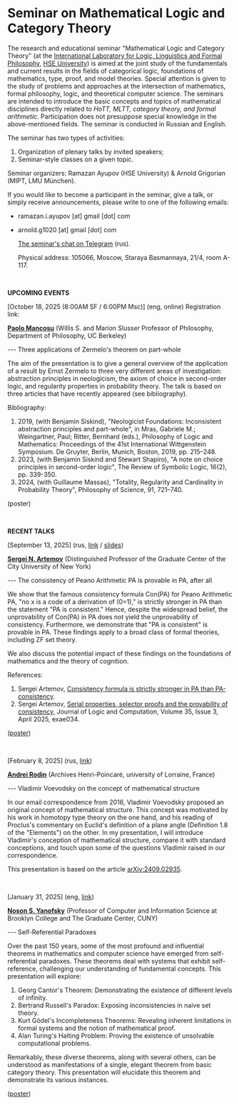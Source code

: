 # Seminar on Mathematical Logic and Category Theory
  
The research and educational seminar "Mathematical Logic and Category Theory" (at the [International Laboratory for Logic, Linguistics and Formal Philosophy](https://llfp.hse.ru/en/), [HSE University](https://www.hse.ru/en/)) is aimed at the joint study of the fundamentals and current results in the fields of categorical logiс, foundations of mathematics, type, proof, and model theories. Special attention is given to the study of problems and approaches at the intersection of mathematics, formal philosophy, logic, and theoretical computer science. The seminars are intended to introduce the basic concepts and topics of mathematical disciplines directly related to _HoTT, MLTT, category theory, and formal arithmetic_. Participation does not presuppose special knowledge in the above-mentioned fields. The seminar is conducted in Russian and English.

The seminar has two types of activities:
1. Organization of plenary talks by invited speakers;
2. Seminar-style classes on a given topic.

 Seminar organizers: Ramazan Ayupov (HSE University) & Arnold Grigorian (MIPT, LMU München). 

 If you would like to become a participant in the seminar, give a talk, or simply receive announcements, please write to one of the following emails:
 - ramazan.i.ayupov [at] gmail [dot] com
 - arnold.g1020 [at] gmail [dot] com

   [The seminar's chat on Telegram](https://t.me/+nxHPt0oVrXwyMGRi) (rus).

   Physical address: 105066, Moscow, Staraya Basmannaya, 21/4, room A-117.

   <br>

**UPCOMING EVENTS**

[October 18, 2025 (8:00AM SF / 6:00PM Мsc)] (eng, online) Registration link:

[**Paolo Mancosu**](https://philosophy.berkeley.edu/mancosu/) (Willis S. and Marion Slusser Professor of Philosophy, Department of Philosophy, UC Berkeley)

--- Three applications of Zermelo's theorem on part-whole

The aim of the presentation is to give a general overview of the application of a result by Ernst
Zermelo to three very different areas of investigation: abstraction principles in neologicism, the axiom of
choice in second-order logic, and regularity properties in probability theory. The talk is based on three
articles that have recently appeared (see bibliography).

Bibliography:

1. 2019, (with Benjamin Siskind), "Neologicist Foundations: Inconsistent abstraction principles and part-whole", in
Mras, Gabriele M.; Weingartner, Paul; Ritter, Bernhard (eds.), Philosophy of Logic and Mathematics: Proceedings
of the 41st International Wittgenstein Symposium. De Gruyter, Berlin, Munich, Boston, 2019, pp. 215–248.
2. 2023, (with Benjamin Siskind and Stewart Shapiro), "A note on choice principles in second-order logic", The Review
of Symbolic Logic, 16(2), pp. 339-350.
3. 2024, (with Guillaume Massas), "Totality, Regularity and Cardinality in Probability Theory", Philosophy of
Science, 91, 721–740.

(poster)

   <br>

  **RECENT TALKS**
   
  [September 13, 2025] (rus, [link](https://www.youtube.com/watch?v=VI1TzoN_DVs) / [slides](https://drive.google.com/file/d/1zwGujcqYpOlhljM0_OpUbsim5Co4SiCw/view?usp=sharing))
  
  [**Sergei N. Artemov**](https://sartemov.ws.gc.cuny.edu/) (Distinguished Professor of the Graduate Center of the City University of New York)
  
  --- The consistency of Peano Arithmetic PA is provable in PA, after all
     
  We show that the famous consistency formula Con(PA) for Peano Arithmetic PA,  "no x is a code of a derivation of (0=1)," is strictly stronger in PA than the statement "PA is consistent." Hence, despite the widespread belief, the unprovability of Con(PA) in PA does not yield the unprovability of consistency. Furthermore, we demonstrate that "PA is consistent" is provable in PA. These findings apply to a broad class of formal theories, including ZF set theory.

We also discuss the potential impact of these findings on the foundations of mathematics and the theory of cognition.

References:
1. Sergei Artemov, [Consistency formula is strictly stronger in PA than PA-consistency](https://doi.org/10.48550/arXiv.2508.20346).
2. Sergei Artemov, [Serial properties, selector proofs and the provability of consistency](https://doi.org/10.1093/logcom/exae034), Journal of Logic and Computation, Volume 35, Issue 3, April 2025, exae034.

([poster](https://github.com/thepunkfloydius/MLCT.github.io/blob/main/Artemov.png))

<br>

[February 8, 2025] (rus, [link](https://www.youtube.com/watch?v=3hWWRcXjXf0))

[**Andrei Rodin**](https://philomatica.org/) (Archives Henri-Poincaré, university of Lorraine, France)

--- Vladimir Voevodsky on the concept of mathematical structure

In our email correspondence from 2016, Vladimir Voevodsky proposed an original concept of mathematical structure. This concept was motivated by his work in homotopy type theory on the one hand, and his reading of Proclus's commentary on Euclid's definition of a plane angle (Definition 1.8 of the "Elements") on the other. In my presentation, I will introduce Vladimir's conception of mathematical structure, compare it with standard conceptions, and touch upon some of the questions Vladimir raised in our correspondence.

This presentation is based on the article [arXiv:2409.02935](https://arxiv.org/abs/2409.02935).

<br>

[January 31, 2025] (eng, [link](https://drive.google.com/file/d/1GcujLa68L2rGrne7nBmVqiKwc_sM1jd5/view?usp=drive_link](https://drive.google.com/file/d/1XsuwlvzPAewGceMy_vdcvIhCckp5A9K0/view?usp=drive_link)))

[**Noson S. Yanofsky**](http://www.sci.brooklyn.cuny.edu/~noson/) (Professor of Computer and Information Science at Brooklyn College and The Graduate Center, CUNY)

--- Self-Referential Paradoxes

Over the past 150 years, some of the most profound and influential theorems in mathematics and computer science have emerged from self-referential paradoxes. These theorems deal with systems that exhibit self-reference, challenging our understanding of fundamental concepts. This presentation will explore:
1. Georg Cantor's Theorem: Demonstrating the existence of different levels of infinity.
2. Bertrand Russell's Paradox: Exposing inconsistencies in naive set theory.
3. Kurt Gödel's Incompleteness Theorems: Revealing inherent limitations in formal systems and the notion of mathematical proof.
4. Alan Turing's Halting Problem: Proving the existence of unsolvable computational problems.
   
Remarkably, these diverse theorems, along with several others, can be understood as manifestations of a single, elegant theorem from basic category theory. This presentation will elucidate this theorem and demonstrate its various instances.

([poster](https://github.com/thepunkfloydius/MLCT.github.io/blob/main/Yanofsky.png))


